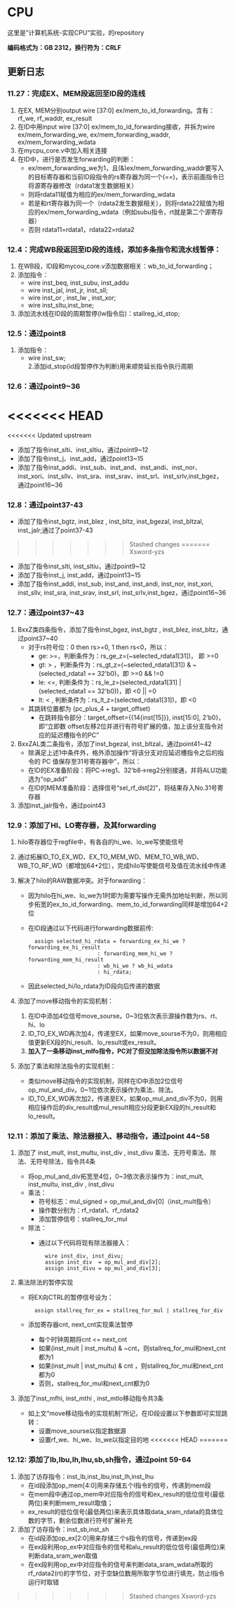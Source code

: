 # CPU
 这里是”计算机系统-实现CPU“实验，的repository

**编码格式为：GB 2312，换行符为：CRLF**

## 更新日志
### 11.27：完成EX、MEM段返回至ID段的连线
1. 在EX, MEM分别output wire [37:0] ex/mem_to_id_forwarding。含有：rf_we, rf_waddr, ex_result
2. 在ID中用input wire [37:0] ex/mem_to_id_forwarding接收，并拆为wire ex/mem_forwarding_we, ex/mem_forwarding_waddr, ex/mem_forwarding_wdata
3. 在mycpu_core.v中加入相关连接
4. 在ID中，进行是否发生forwarding的判断：
    * ex/mem_forwarding_we为1，且(&)ex/mem_forwarding_waddr要写入的目标寄存器和当前ID段指令的rs寄存器为同一个(==)，表示前面指令已将源寄存器修改（rdata1发生数据相关）
    * 则将rdata11赋值为相应的ex/mem_forwarding_wdata
    * 若是和rt寄存器为同一个（rdata2发生数据相关），则将rdata22赋值为相应的ex/mem_forwarding_wdata（例如subu指令，rt就是第二个源寄存器）
    * 否则 rdata11=rdata1，rdata22=rdata2

### 12.4：完成WB段返回至ID段的连线，添加多条指令和流水线暂停：
1. 在WB段，ID段和mycou_core.v添加数据相关：wb_to_id_forwarding；
2. 添加指令：
    * wire inst_beq, inst_subu, inst_addu
    * wire inst_jal, inst_jr,   inst_sll;
    * wire inst_or , inst_lw ,  inst_xor;  
    * wire inst_sltu,inst_bne;
3. 添加流水线在ID段的周期暂停(lw指令后)：stallreg_id_stop;

### 12.5：通过point8
1. 添加指令：
    * wire inst_sw;  
2.添加id_stop(id段暂停作为判断)用来顺势延长指令执行周期

### 12.6：通过point9~36
<<<<<<< HEAD
=======
<<<<<<< Updated upstream
* 添加了指令inst_slti、inst_sltiu，通过point9~12
* 添加了指令inst_j、inst_add，通过point13~15
* 添加了指令inst_addi、inst_sub、inst_and、inst_andi、inst_nor、inst_xori、inst_sllv、inst_sra、inst_srav、inst_srl、inst_srlv,inst_bgez，通过point16~36
### 12.8：通过point37-43
* 添加了指令inst_bgtz, inst_blez , inst_bltz, inst_bgezal, inst_bltzal, inst_jalr;通过了point37-43
>>>>>>> Stashed changes
=======
>>>>>>> Xsword-yzs
* 添加了指令inst_slti, inst_sltiu，通过point9~12
* 添加了指令inst_j, inst_add，通过point13~15
* 添加了指令inst_addi, inst_sub, inst_and, inst_andi, inst_nor, inst_xori, inst_sllv, inst_sra, inst_srav, inst_srl, inst_srlv,inst_bgez，通过point16~36

### 12.7：通过point37~43
1. BxxZ类四条指令，添加了指令inst_bgez, inst_bgtz , inst_blez, inst_bltz，通过point37~40
    * 对于rs符号位：0 then rs>=0, 1 then rs<0，所以：
        + ge: >=，判断条件为：rs_ge_z=(~selected_rdata1[31])， 即 >=0
        + gt: > ，判断条件为：rs_gt_z=(~selected_rdata1[31]) & ~(selected_rdata1 == 32'b0)，即 >=0 && !=0
        + le: <=, 判断条件为：rs_le_z=(selected_rdata1[31] | (selected_rdata1 == 32'b0))，即 <0 || =0
        + lt: < , 判断条件为：rs_lt_z=(selected_rdata1[31])，即 <0
    * 其跳转位置都为 (pc_plus_4 + target_offset)
        + 在跳转指令部分：target_offset={{14{inst[15]}}, inst[15:0], 2'b0}，即“立即数 offset左移2位并进行有符号扩展的值，加上该分支指令对应的延迟槽指令的PC”
2. BxxZAL类二条指令，添加了inst_bgezal, inst_bltzal，通过point41~42
    * 除满足上述1中条件外，格外添加操作“将该分支对应延迟槽指令之后的指令的 PC 值保存至31号寄存器中”，所以：
    * 在ID的EX准备阶段：将PC->reg1、32'b8->reg2分别接通，并将ALU功能选为“op_add”
    * 在ID的MEM准备阶段：选择信号“sel_rf_dst[2]”，将结果存入No.31号寄存器
3. 添加inst_jalr指令，通过point43

### 12.9：添加了HI、LO寄存器，及其forwarding
1. hilo寄存器位于regfile中，有各自的hi_we、lo_we写使能信号
2. 通过拓展ID_TO_EX_WD、EX_TO_MEM_WD、MEM_TO_WB_WD、WB_TO_RF_WD（都增加64+2位），完成hilo写使能信号及值在流水线中传递
3. 解决了hilo的RAW数据冲突。对于forwarding：
    + 因为hilo在hi_we、lo_we为1时即为需要写操作无需外加地址判断，所以同步拓宽的ex_to_id_forwarding、mem_to_id_forwarding同样是增加64+2位
    + 在ID段通过以下代码进行forwarding数据前传:
    
            assign selected_hi_rdata = forwarding_ex_hi_we ? forwarding_ex_hi_result
                                : forwarding_mem_hi_we ? forwarding_mem_hi_result
                                : wb_hi_we ? wb_hi_wdata
                                : hi_rdata;
    + 因此selected_hi/lo_rdata为ID段向后传递的数据

4. 添加了move移动指令的实现机制：
    1. 在ID中添加4位信号move_sourse。0~3位依次表示源操作数为rs、rt、hi、lo
    2. ID_TO_EX_WD再次加4，传递至EX，如果move_sourse不为0，则用相应值更新EX段的hi_result、lo_result或ex_result。
    3. **加入了一条移动inst_mlfo指令，PC对了但没加除法指令所以数据不对**
    
5. 添加了乘法和除法指令的实现机制：
    + 类似move移动指令的实现机制，同样在ID中添加2位信号op_mul_and_div。0~1位依次表示操作为乘法、除法。
    + ID_TO_EX_WD再次加2，传递至EX，如果op_mul_and_div不为0，则用相应操作后的div_result或mul_result相应分段更新EX段的hi_result和lo_result。

### 12.11：添加了乘法、除法器接入、移动指令，通过point 44~58
1. 添加了 inst_mult, inst_multu, inst_div , inst_divu 乘法、无符号乘法、除法、无符号除法，指令共4条
    * 将op_mul_and_div拓宽至4位，0~3依次表示操作为：inst_mult, inst_multu, inst_div , inst_divu
    * 乘法：
        * 符号标志：mul_signed = op_mul_and_div[0]（inst_mult指令）
        * 操作数分别为：rf_rdata1、rf_rdata2
        * 添加暂停信号：stallreq_for_mul
    * 除法：
        * 通过以下代码将现有除法器接入：

                wire inst_div, inst_divu;
                assign inst_div  = op_mul_and_div[2];
                assign inst_divu = op_mul_and_div[3];

2. 乘法除法的暂停实现
    * 将EX向CTRL的暂停信号设为：

            assign stallreq_for_ex = stallreq_for_mul | stallreq_for_div
    * 添加寄存器cnt, next_cnt实现乘法暂停
        * 每个时钟周期将cnt <= next_cnt
        * 如果(inst_mult | inst_multu) & ~cnt，则stallreq_for_mul和next_cnt都为1
        * 如果(inst_mult | inst_multu) & cnt ，则stallreq_for_mul和next_cnt都为0
        * 否则，stallreq_for_mul和next_cnt都为0

3. 添加了inst_mfhi, inst_mthi , inst_mtlo移动指令共3条
    * 如上文“move移动指令的实现机制”所记，在ID段设置以下参数即可实现跳转：
        * 设置move_sourse以指定数据源
        * 设置rf_we、hi_we、lo_we以指定目的地
<<<<<<< HEAD
=======
### 12.12: 添加了lb,lbu,lh,lhu,sb,sh指令，通过point 59-64
1. 添加了访存指令：inst_lb,inst_lbu,inst_lh,inst_lhu
    * 在id段添加op_mem[4:0]用来存储五个l指令的信号，传递到mem段
    * 在mem段中通过op_mem中对应指令的信号和ex_result的低位信号(最低两位)来判断mem_result取值；
    * ex_result的低位信号(最低两位)来表示具体取data_sram_rdata的具体位数的字节，剩余位数进行符号扩展补充
2. 添加了访存指令：inst_sb,inst_sh
    * 在id段添加op_ex[2:0]用来存储三个s指令的信号，传递到ex段
    * 在ex段利用op_ex中对应指令的信号和alu_result的低位信号(最低两位)来判断data_sram_wen取值
    * 在ex段利用op_ex中对应指令的信号来判断data_sram_wdata所取的rf_rdata2(rt)的字节位，对于空缺位数用所取字节位进行填充，防止l指令运行时取错
>>>>>>> Stashed changes
>>>>>>> Xsword-yzs
